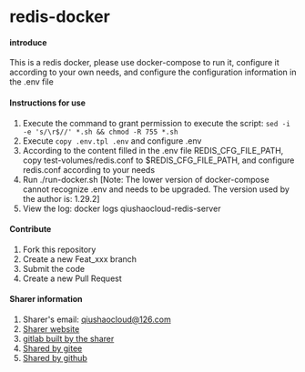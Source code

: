 # redis-docker

#### introduce
This is a redis docker, please use docker-compose to run it, configure it according to your own needs, and configure the configuration information in the .env file

#### Instructions for use

1. Execute the command to grant permission to execute the script: `sed -i -e 's/\r$//' *.sh && chmod -R 755 *.sh`
2. Execute `copy .env.tpl .env` and configure .env
3. According to the content filled in the .env file REDIS_CFG_FILE_PATH, copy test-volumes/redis.conf to $REDIS_CFG_FILE_PATH, and configure redis.conf according to your needs
4. Run ./run-docker.sh [Note: The lower version of docker-compose cannot recognize .env and needs to be upgraded. The version used by the author is: 1.29.2]
5. View the log: docker logs qiushaocloud-redis-server

#### Contribute

1. Fork this repository
2. Create a new Feat_xxx branch
3. Submit the code
4. Create a new Pull Request


#### Sharer information

1. Sharer's email: qiushaocloud@126.com
2. [Sharer website](https://www.qiushaocloud.top)
3. [gitlab built by the sharer](https://www.qiushaocloud.top/gitlab/qiushaocloud)
3. [Shared by gitee](https://gitee.com/qiushaocloud/dashboard/projects)
3. [Shared by github](https://github.com/qiushaocloud?tab=repositories)